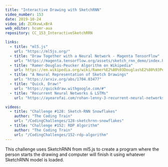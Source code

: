 ```yaml
---
title: "Interactive Drawing with SketchRNN"
video_number: 153
date: 2019-10-24
video_id: ZCXkvwLxBrA
web_editor: hcumr-aua
repository: CC_153_InteractiveSketchRRN

links:
  - title: "ml5.js"
    url: "https://ml5js.org/"
  - title: "Draw Together with a Neural Network - Magenta TensorFlow"
    url: "https://magenta.tensorflow.org/assets/sketch_rnn_demo/index.html"
  - title: "Ramer-Douglas-Peucker Algorithm on Wikipedia"
    url: https://en.wikipedia.org/wiki/Ramer%E2%80%93Douglas%E2%80%93Peucker_algorithm
  - title: "A Neural Representation of Sketch Drawings"
    url: "https://arxiv.org/abs/1704.03477"
  - title: "Quick, Draw!"
    url: "https://quickdraw.withgoogle.com/#"
  - title: "Recurrent Neural Networks & LSTMs"
    url: "https://ayearofai.com/rohan-lenny-3-recurrent-neural-networks-10300100899b"

videos:
  - title: "Challenge #128: Sketch-RNN Snowflakes"
    author: "The Coding Train"
    url: "/CodingChallenges/128-sketchrnn-snowflakes"
  - title: "Challenge #152: RDP Algorithm"
    author: "The Coding Train"
    url: "/CodingChallenges/152-rdp-algorithm"
---
```


This challenge uses SketchRNN from ml5.js to create a program where the person starts the drawing and computer will finish it using whatever SketchRNN model is loaded.
